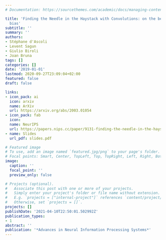 ```yaml
---
# Documentation: https://sourcethemes.com/academic/docs/managing-content/

title: 'Finding the Needle in the Haystack with Convolutions: on the benefits of architectural
  bias'
subtitle: ''
summary: ''
authors:
- Stéphane d'Ascoli
- Levent Sagun
- Giulio Biroli
- Joan Bruna
tags: []
categories: []
date: '2019-01-01'
lastmod: 2020-09-27T23:09:04+02:00
featured: false
draft: false

links:
- icon_pack: ai
  icon: arxiv
  name: ArXiv
  url: https://arxiv.org/abs/2003.01054
- icon_pack: fab
  icon:
  name: NeurIPS
  url: https://papers.nips.cc/paper/9131-finding-the-needle-in-the-haystack-with-convolutions-on-the-benefits-of-architectural-bias.pdf
- name: Slides
  url_pdf: slides.pdf

# Featured image
# To use, add an image named `featured.jpg/png` to your page's folder.
# Focal points: Smart, Center, TopLeft, Top, TopRight, Left, Right, BottomLeft, Bottom, BottomRight.
image:
  caption: ''
  focal_point: ''
  preview_only: false

# Projects (optional).
#   Associate this post with one or more of your projects.
#   Simply enter your project's folder or file name without extension.
#   E.g. `projects = ["internal-project"]` references `content/project/deep-learning/index.md`.
#   Otherwise, set `projects = []`.
projects: []
publishDate: '2021-04-10T22:50:01.502992Z'
publication_types:
- 1
abstract: ''
publication: '*Advances in Neural Information Processing Systems*'
---
```

